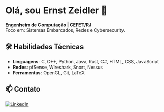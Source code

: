 # Olá, sou Ernst Zeidler 👋

**Engenheiro de Computação | CEFET/RJ**  
Foco em: Sistemas Embarcados, Redes e Cybersecurity.

## 🛠 Habilidades Técnicas
- **Linguagens**: C, C++, Python, Java, Rust, C#, HTML, CSS, JavaScript
- **Redes**: pfSense, Wireshark, Snort, Nessus
- **Ferramentas**: OpenGL, Git, LaTeX

## 📫 Contato
[![LinkedIn](https://img.shields.io/badge/LinkedIn-0077B5?style=flat&logo=linkedin)](https://linkedin.com/in/ernst-zeidler-9173101a2)
